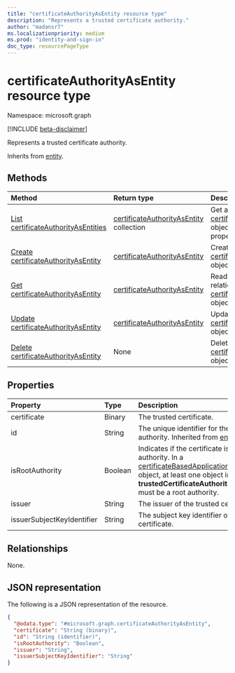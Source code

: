 ```yaml
---
title: "certificateAuthorityAsEntity resource type"
description: "Represents a trusted certificate authority."
author: "madansr7"
ms.localizationpriority: medium
ms.prod: "identity-and-sign-in"
doc_type: resourcePageType
---
```


# certificateAuthorityAsEntity resource type

Namespace: microsoft.graph

[!INCLUDE [beta-disclaimer](../../includes/beta-disclaimer.md)]

Represents a trusted certificate authority.

Inherits from [entity](../resources/entity.md).

## Methods

|Method|Return type|Description|
|:---|:---|:---|
|[List certificateAuthorityAsEntities](../api/certificatebasedapplicationconfiguration-list-trustedcertificateauthorities.md)|[certificateAuthorityAsEntity](../resources/certificateauthorityasentity.md) collection|Get a list of the [certificateAuthorityAsEntity](../resources/certificateauthorityasentity.md) objects and their properties.|
|[Create certificateAuthorityAsEntity](../api/certificatebasedapplicationconfiguration-post-trustedcertificateauthorities.md)|[certificateAuthorityAsEntity](../resources/certificateauthorityasentity.md)|Create a new [certificateAuthorityAsEntity](../resources/certificateauthorityasentity.md) object.|
|[Get certificateAuthorityAsEntity](../api/certificateauthorityasentity-get.md)|[certificateAuthorityAsEntity](../resources/certificateauthorityasentity.md)|Read the properties and relationships of a [certificateAuthorityAsEntity](../resources/certificateauthorityasentity.md) object.|
|[Update certificateAuthorityAsEntity](../api/certificateauthorityasentity-update.md)|[certificateAuthorityAsEntity](../resources/certificateauthorityasentity.md)|Update the properties of a [certificateAuthorityAsEntity](../resources/certificateauthorityasentity.md) object.|
|[Delete certificateAuthorityAsEntity](../api/certificateauthorityasentity-delete.md)|None|Delete a [certificateAuthorityAsEntity](../resources/certificateauthorityasentity.md) object.|

## Properties

|Property|Type|Description|
|:---|:---|:---|
|certificate|Binary|The trusted certificate.|
|id|String|The unique identifier for the certificate authority. Inherited from [entity](../resources/entity.md).|
|isRootAuthority|Boolean|Indicates if the certificate is a root authority. In a [certificateBasedApplicationConfiguration](../resources/certificateBasedApplicationConfiguration.md) object, at least one object in the **trustedCertificateAuthorities** collection must be a root authority. |
|issuer|String|The issuer of the trusted certificate.|
|issuerSubjectKeyIdentifier|String|The subject key identifier of the trusted certificate.|

## Relationships

None.

## JSON representation

The following is a JSON representation of the resource.

<!-- {
  "blockType": "resource",
  "keyProperty": "id",
  "@odata.type": "microsoft.graph.certificateAuthorityAsEntity",
  "baseType": "microsoft.graph.entity",
  "openType": false
}
-->
``` json
{
  "@odata.type": "#microsoft.graph.certificateAuthorityAsEntity",
  "certificate": "String (binary)",
  "id": "String (identifier)",
  "isRootAuthority": "Boolean",
  "issuer": "String",
  "issuerSubjectKeyIdentifier": "String"
}
```
